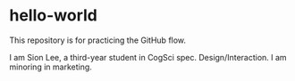 # hello-world
This repository is for practicing the GitHub flow.

I am Sion Lee, a third-year student in CogSci spec. Design/Interaction. I am minoring in marketing.
